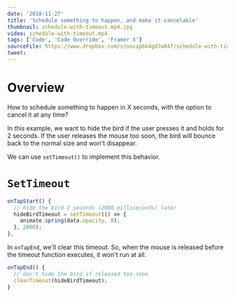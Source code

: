 ```yaml
---
date: '2018-11-27'
title: 'Schedule something to happen, and make it cancelable'
thumbnail: schedule-with-timeout.mp4.jpg
video: schedule-with-timeout.mp4
tags: ['Code', 'Code Override', 'Framer X']
sourceFile: https://www.dropbox.com/s/nocap6k4gd7w04f/schedule-with-timeout.framerx?dl=0
tweet:
---
```


# Overview

How to schedule something to happen in X seconds, with the option to cancel it at any time?

In this example, we want to hide the bird if the user presses it and holds for 2 seconds. If the user releases the mouse too soon, the bird will bounce back to the normal size and won't disappear.

We can use `setTimeout()` to implement this behavior.

# `SetTimeout`

```js
onTapStart() {
  // hide the bird 2 seconds (2000 milliseconds) later
  hideBirdTimeout = setTimeout(() => {
    animate.spring(data.opacity, 0);
  }, 2000);
},
```

In `onTapEnd`, we'll clear this timeout. So, when the mouse is released before the timeout function executes, it won't run at all.

```js
onTapEnd() {
  // don't hide the bird if released too soon
  clearTimeout(hideBirdTimeout);
}
```
